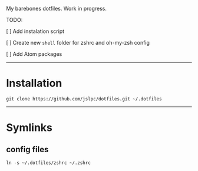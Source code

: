My barebones dotfiles. Work in progress.

TODO:

[ ] Add instalation script

[ ] Create new `shell` folder for zshrc and oh-my-zsh config

[ ] Add Atom packages

---
# Installation

    git clone https://github.com/jslpc/dotfiles.git ~/.dotfiles

---

# Symlinks

## config files
    ln -s ~/.dotfiles/zshrc ~/.zshrc
